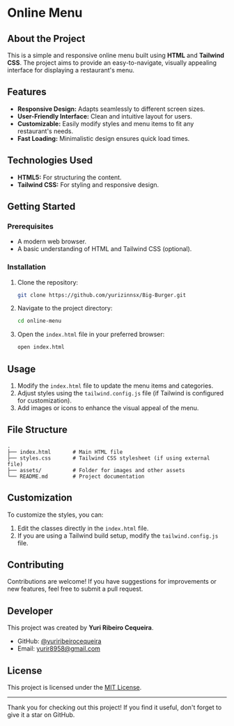 # Online Menu

## About the Project
This is a simple and responsive online menu built using **HTML** and **Tailwind CSS**. The project aims to provide an easy-to-navigate, visually appealing interface for displaying a restaurant's menu.

## Features
- **Responsive Design:** Adapts seamlessly to different screen sizes.
- **User-Friendly Interface:** Clean and intuitive layout for users.
- **Customizable:** Easily modify styles and menu items to fit any restaurant's needs.
- **Fast Loading:** Minimalistic design ensures quick load times.

## Technologies Used
- **HTML5:** For structuring the content.
- **Tailwind CSS:** For styling and responsive design.

## Getting Started
### Prerequisites
- A modern web browser.
- A basic understanding of HTML and Tailwind CSS (optional).

### Installation
1. Clone the repository:
   ```bash
   git clone https://github.com/yurizinnsx/Big-Burger.git
   ```

2. Navigate to the project directory:
   ```bash
   cd online-menu
   ```

3. Open the `index.html` file in your preferred browser:
   ```bash
   open index.html
   ```

## Usage
1. Modify the `index.html` file to update the menu items and categories.
2. Adjust styles using the `tailwind.config.js` file (if Tailwind is configured for customization).
3. Add images or icons to enhance the visual appeal of the menu.

## File Structure
```
.
├── index.html       # Main HTML file
├── styles.css       # Tailwind CSS stylesheet (if using external file)
├── assets/          # Folder for images and other assets
└── README.md        # Project documentation
```

## Customization
To customize the styles, you can:
1. Edit the classes directly in the `index.html` file.
2. If you are using a Tailwind build setup, modify the `tailwind.config.js` file.

## Contributing
Contributions are welcome! If you have suggestions for improvements or new features, feel free to submit a pull request.

## Developer
This project was created by **Yuri Ribeiro Cequeira**.

- GitHub: [@yuriribeirocequeira](https://github.com/yurizinnsx)
- Email: yurir8958@gmail.com 

## License
This project is licensed under the [MIT License](LICENSE).

---

Thank you for checking out this project! If you find it useful, don't forget to give it a star on GitHub.
